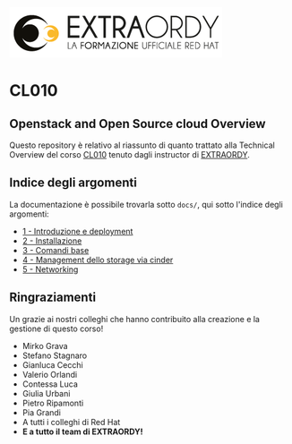 
![Extraordy](img/extraordy.png)

# CL010
## Openstack and Open Source cloud Overview

Questo repository è relativo al riassunto di quanto trattato alla Technical Overview del corso [CL010](https://www.cl010.it) tenuto dagli instructor di [EXTRAORDY](https://www.extraordy.com).

## Indice degli argomenti

La documentazione è possibile trovarla sotto `docs/`, qui sotto l'indice degli argomenti:

- [1 - Introduzione e deployment](docs/1_Introduzione/Readme.md)
- [2 - Installazione](docs/2_Installazione/Readme.md)
- [3 - Comandi base](docs/3_Comandi_base/Readme.md)
- [4 - Management dello storage via cinder](docs/4_Storage/Readme.md)
- [5 - Networking](docs/5_Networking/Readme.md)


## Ringraziamenti

Un grazie ai nostri colleghi che hanno contribuito alla creazione e la gestione di questo corso!

  - Mirko Grava
  - Stefano Stagnaro
  - Gianluca Cecchi
  - Valerio Orlandi
  - Contessa Luca
  - Giulia Urbani
  - Pietro Ripamonti
  - Pia Grandi
  - A tutti i colleghi di Red Hat
  - **E a tutto il team di EXTRAORDY!**
